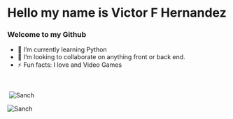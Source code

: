# Hello my name is Victor F Hernandez
<body style="align-items: center;">
<h3>Welcome to my Github</h3>

- 🌱 I’m currently learning Python
- 👯 I’m looking to collaborate on anything front or back end.
- ⚡ Fun facts: I love  and Video Games

<br>
<p>&nbsp;<img align="center" src="https://github-readme-stats.vercel.app/api?username=VictorFHernandez&theme=radical&show_icons=true&count_private=true&locale=en" alt="Sanch" /></p>
<p><img align="left" src="https://github-readme-stats.vercel.app/api/top-langs?username=VictorFHernandez&theme=radical&show_icons=true&count_private=true&locale=en&layout=compact" alt="Sanch" /></p>
</body>
